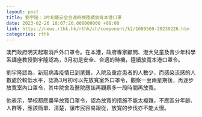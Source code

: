 ```yaml
---
layout: post
title: 劉宇隆︰3月初屬安全合適時機陸續放寬本港口罩
date: 2023-02-26 18:07:20.000000000 +08:00
link: https://news.rthk.hk/rthk/ch/component/k2/1689569-20230226.htm
categories: rthk
---
```


澳門政府明天起取消戶外口罩令。在本港，政府專家顧問、港大兒童及青少年科學系講座教授劉宇隆認為，3月初是安全、合適的時機，陸續放寬本港口罩令。

劉宇隆認為，新冠病毒疫情已到尾聲，入院及重症患者的人數少，而感染流感的人數處於較低水平，認為3月初可以先放寬室外口罩令，觀察一至兩星期後，再逐步放寬室內口罩令，其中院舍及醫院應該再觀察多一段時間再放寬。

他表示，學校都應盡早放寬口罩令，認為放寬的措施不能太複雜，不應區分年齡、人群等，應該簡單、清楚，讓市民容易跟從，放寬的步伐亦不能太慢。
